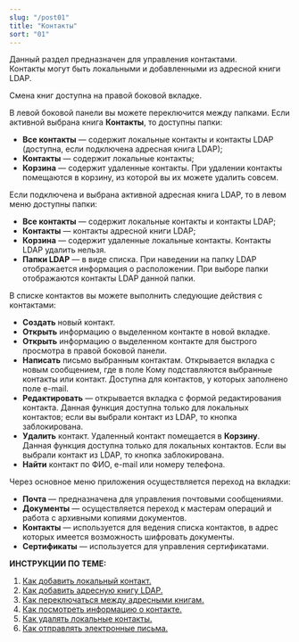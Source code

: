 ```yaml
---
slug: "/post01"
title: "Контакты"
sort: "01"
---
```


Данный раздел предназначен для управления контактами.  
Контакты могут быть локальными и добавленными из адресной книги LDAP. 

Смена книг доступна на правой боковой вкладке.  

В левой боковой панели вы можете переключится  между папками.
Если активной выбрана книга **Контакты**, то доступны папки:
- **Все контакты** — содержит локальные контакты и контакты LDAP (доступна, если подключена адресная книга LDAP);
- **Контакты** — содержит локальные контакты;
- **Корзина** — содержит удаленные контакты. При удалении контакты помещаются в корзину, из которой вы их можете удалить совсем.  

Если подключена и выбрана активной адресная книга LDAP, то в левом меню доступны папки:
- **Все контакты** — содержит локальные контакты и контакты LDAP;
- **Контакты** — контакты адресной книги LDAP;
- **Корзина** — содержит удаленные локальные контакты. Контакты LDAP удалить нельзя.
- **Папки LDAP** — в виде списка. При наведении на папку LDAP отображается информация о расположении. При выборе папки отображаются контакты LDAP данной папки.

В списке контактов вы можете выполнить следующие действия с контактами:
- **Создать** новый контакт.
- **Открыть** информацию о выделенном контакте в новой вкладке.
- **Открыть** информацию о выделенном контакте для быстрого просмотра в правой боковой панели. 
- **Написать** письмо выбранным контактам. Открывается вкладка с новым сообщением, где в поле Кому подставляются выбранные контакты или контакт. Доступна для контактов, у которых заполнено поле e-mail.
- **Редактировать** — открывается вкладка с формой редактирования контакта. Данная функция доступна только для локальных контактов; если вы выбрали контакт из LDAP, то кнопка заблокирована.
- **Удалить**  контакт. Удаленный контакт помещается в **Корзину**. Данная функция доступна только для локальных контактов. Если вы выбрали контакт из LDAP, то кнопка заблокирована.
- **Найти** контакт по ФИО, e-mail или номеру телефона.

Через основное меню приложения осуществляется переход на вкладки:

- **Почта** — предназначена для управления почтовыми сообщениями.
- **Документы** — осуществляется переход к мастерам операций и работа с архивными копиями документов.
- **Контакты** — используется для ведения списка контактов, в адрес которых имеется возможность шифровать документы.
- **Сертификаты** — используется для управления сертификатами.   

**ИНСТРУКЦИИ ПО ТЕМЕ:**  
1. [Как добавить локальный контакт.](https://docs.cryptoarm.ru/07-v3.2.9/006-contacts/02-add-contact)  
2. [Как добавить адресную книгу LDAP.](https://docs.cryptoarm.ru/07-v3.2.9/006-contacts/03-add-ldap)  
3. [Как переключаться между адресными книгам.](https://docs.cryptoarm.ru/07-v3.2.9/006-contacts/08-select-books)  
4. [Как посмотреть информацию о контакте.](https://docs.cryptoarm.ru/07-v3.2.9/006-contacts/04-view-contact)  
5. [Как удалять локальные контакты.](https://docs.cryptoarm.ru/07-v3.2.9/006-contacts/09-delete-contact)  
6. [Как отправлять электронные письма.](https://docs.cryptoarm.ru/07-v3.2.9/003-mail/03-send-mail)  